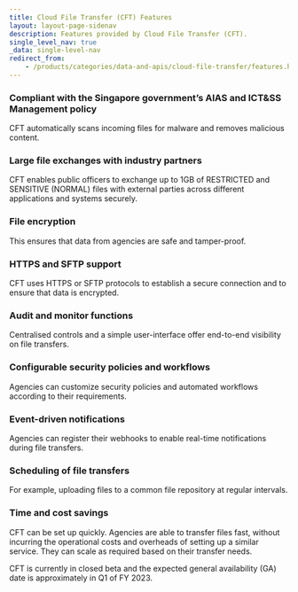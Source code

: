 ```yaml
---
title: Cloud File Transfer (CFT) Features
layout: layout-page-sidenav
description: Features provided by Cloud File Transfer (CFT).
single_level_nav: true
_data: single-level-nav
redirect_from:
    - /products/categories/data-and-apis/cloud-file-transfer/features.html
---
```


### Compliant with the Singapore government’s AIAS and ICT&SS Management policy

CFT automatically scans incoming files for malware and removes malicious content.

### Large file exchanges with industry partners

CFT enables public officers to exchange up to 1GB of RESTRICTED and SENSITIVE (NORMAL) files with external parties across different applications and systems securely.

### File encryption

This ensures that data from agencies are safe and tamper-proof.

### HTTPS and SFTP support

CFT uses HTTPS or SFTP protocols to establish a secure connection and to ensure that data is encrypted.


### Audit and monitor functions

Centralised controls and a simple user-interface offer end-to-end visibility on file transfers.

### Configurable security policies and workflows

Agencies can customize security policies and automated workflows according to their requirements.

### Event-driven notifications

Agencies can register their webhooks to enable real-time notifications during file transfers.

### Scheduling of file transfers

For example, uploading files to a common file repository at regular intervals.

### Time and cost savings

CFT can be set up quickly. Agencies are able to transfer files fast, without incurring the operational costs and overheads of setting up a similar service. They can scale as required based on their transfer needs.

CFT is currently in closed beta and the expected general availability (GA) date is approximately in Q1 of FY 2023. 

<!-- 

NOTE: Table of features being updated by product manager. Will add new table once available. Removing the old (outdated) one for now.

The GA features are listed below: 

<figure style="text-align: center">
  <img
    src="/assets/img/CFT-Table2-FA-2.png" 
  />
      <figcaption>Fig 1: A comparison of CFT version 1.1 and 2.1's features</figcaption>
</figure>
-->